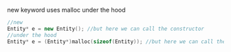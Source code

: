 new keyword uses malloc under the hood



```cpp
//new
Entity* e = new Entity(); //but here we can call the constructor
//under the hood 
Entity* e = (Entity*)malloc(sizeof(Entity)); //but here we can call the constructor we are just allocating a memory; thats the difference btw two;




```